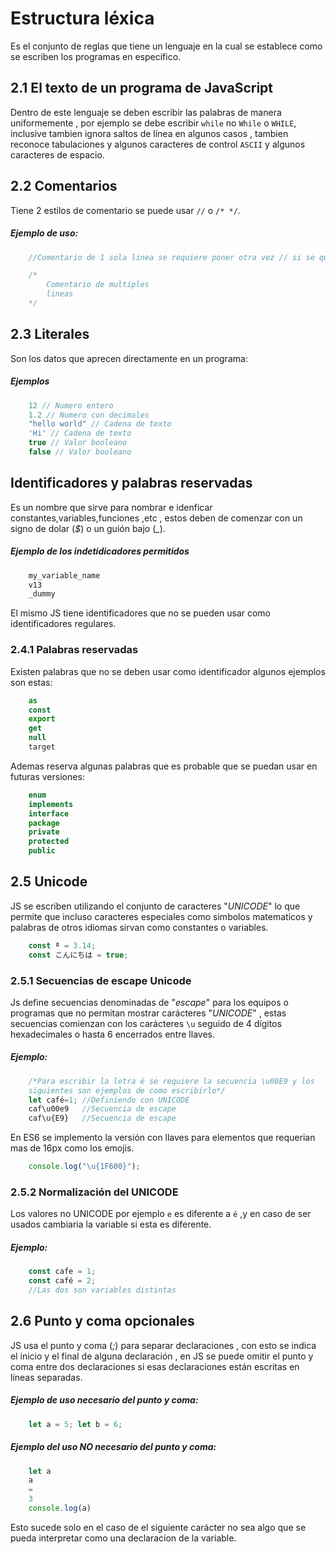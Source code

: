 #   Estructura léxica
Es el conjunto de reglas que tiene un lenguaje en la cual se establece como se escriben los programas en especifico.

## 2.1 El texto de un programa de JavaScript

Dentro de este lenguaje se deben escribir las palabras de manera uniformemente , por ejemplo se debe escribir `while` no `While` o `WHILE`, inclusive tambien ignora saltos de línea en algunos casos , tambien reconoce tabulaciones y algunos caracteres de control `ASCII` y algunos caracteres de espacio.

## 2.2 Comentarios

Tiene 2 estilos de comentario se puede usar `//` o `/* */`.
#####   Ejemplo de uso:
```javascript
    //Comentario de 1 sola linea se requiere poner otra vez // si se quiere otra linea

    /*
        Comentario de multiples 
        lineas
    */
```

##  2.3 Literales
Son los datos que aprecen directamente en un programa:

#####   Ejemplos

```javascript
    12 // Numero entero
    1.2 // Numero con decimales
    "hello world" // Cadena de texto
    'Hi' // Cadena de texto
    true // Valor booleano
    false // Valor booleano
```

## Identificadores y palabras reservadas
Es un nombre que sirve para nombrar e idenficar constantes,variables,funciones ,etc , estos deben de comenzar con un signo de dolar (*$*) o un guión bajo (*_*).

#####   Ejemplo de los indetidicadores permitidos
```javascript
    my_variable_name
    v13
    _dummy
```
El mismo JS tiene identificadores que no se pueden usar como identificadores regulares.

### 2.4.1 Palabras reservadas
Existen palabras que no se deben usar como identificador algunos ejemplos son estas:

```javascript
    as 
    const 
    export 
    get 
    null 
    target 
```

Ademas reserva algunas palabras que es probable que se puedan usar en futuras versiones:
```javascript
    enum 
    implements 
    interface 
    package 
    private 
    protected
    public
```
##  2.5 Unicode

JS se escriben utilizando el conjunto de caracteres "*UNICODE*" lo que permite que incluso caracteres especiales como simbolos matematicos y palabras de otros idiomas sirvan como constantes o variables.

```javascript
    const ª = 3.14;
    const こんにちは = true;
```

### 2.5.1   Secuencias de escape Unicode
Js define secuencias denominadas de "*escape*" para los equipos o programas que no permitan mostrar carácteres "*UNICODE*" , estas secuencias comienzan con los carácteres `\u` seguido de 4 dígitos hexadecimales o hasta 6 encerrados entre llaves.

#####   Ejemplo:
```javascript
    /*Para escribir la letra é se requiere la secuencia \u00E9 y los 
    siguientes son ejemplos de como escribirlo*/
    let café=1; //Definiendo con UNICODE
    caf\u00e9   //Secuencia de escape
    caf\u{E9}   //Secuencia de escape
```
En ES6 se implemento la versión con llaves para elementos que requerian mas de 16px como los emojis.
```javascript
    console.log("\u{1F600}");
```
### 2.5.2 Normalización del UNICODE
Los valores no UNICODE por ejemplo `e` es diferente a `é` ,y en caso de ser usados cambiaria la variable si esta es diferente.

#####   Ejemplo:
```javascript
    const cafe = 1;
    const café = 2;
    //Las dos son variables distintas
```

##  2.6 Punto y coma opcionales

JS usa el punto y coma (*;*) para separar declaraciones , con esto se indica el inicio y el final de alguna declaración , en JS se puede omitir el punto y coma entre dos declaraciones si esas declaraciones están escritas en líneas separadas.

#####   Ejemplo de uso necesario del punto y coma:
```javascript
    let a = 5; let b = 6;
```
#####   Ejemplo del uso NO necesario del punto y coma:
```javascript
    let a
    a
    =
    3
    console.log(a)
```
Esto sucede solo en el caso de el siguiente carácter no sea algo que se pueda interpretar como una declaracion de la variable.

